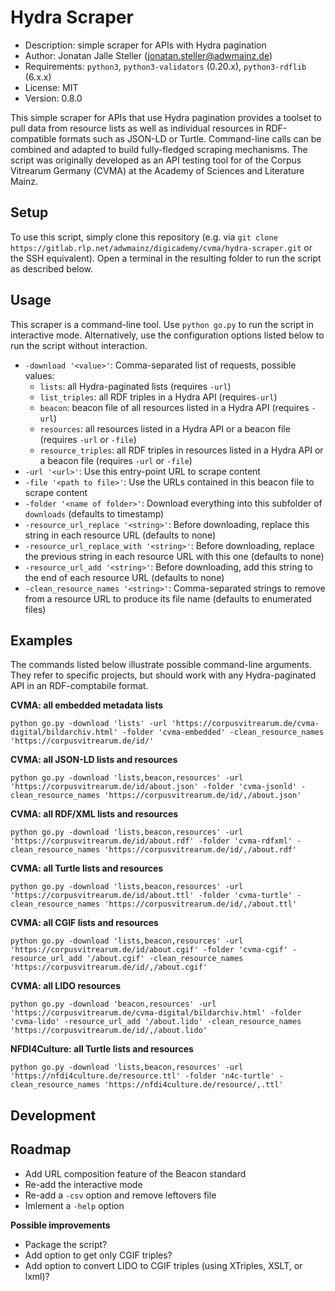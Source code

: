 # Hydra Scraper

- Description: simple scraper for APIs with Hydra pagination
- Author: Jonatan Jalle Steller ([jonatan.steller@adwmainz.de](mailto:jonatan.steller@adwmainz.de))
- Requirements: `python3`, `python3-validators` (0.20.x), `python3-rdflib` (6.x.x)
- License: MIT
- Version: 0.8.0

This simple scraper for APIs that use Hydra pagination provides a toolset to pull data from resource lists as well as individual resources in RDF-compatible formats such as JSON-LD or Turtle. Command-line calls can be combined and adapted to build fully-fledged scraping mechanisms. The script was originally developed as an API testing tool for of the Corpus Vitrearum Germany (CVMA) at the Academy of Sciences and Literature Mainz.

## Setup

To use this script, simply clone this repository (e.g. via `git clone https://gitlab.rlp.net/adwmainz/digicademy/cvma/hydra-scraper.git` or the SSH equivalent). Open a terminal in the resulting folder to run the script as described below.

## Usage

This scraper is a command-line tool. Use `python go.py` to run the script in interactive mode. Alternatively, use the configuration options listed below to run the script without interaction.

- `-download '<value>'`: Comma-separated list of requests, possible values:
  - `lists`: all Hydra-paginated lists (requires `-url`)
  - `list_triples`: all RDF triples in a Hydra API (requires`-url`)
  - `beacon`: beacon file of all resources listed in a Hydra API (requires `-url`)
  - `resources`: all resources listed in a Hydra API or a beacon file (requires `-url` or `-file`)
  - `resource_triples`: all RDF triples in resources listed in a Hydra API or a beacon file (requires `-url` or `-file`)
- `-url '<url>'`: Use this entry-point URL to scrape content
- `-file '<path to file>'`: Use the URLs contained in this beacon file to scrape content
- `-folder '<name of folder>'`: Download everything into this subfolder of `downloads` (defaults to timestamp)
- `-resource_url_replace '<string>'`: Before downloading, replace this string in each resource URL (defaults to none)
- `-resource_url_replace_with '<string>'`: Before downloading, replace the previous string in each resource URL with this one (defaults to none)
- `-resource_url_add '<string>'`: Before downloading, add this string to the end of each resource URL (defaults to none)
- `-clean_resource_names '<string>'`: Comma-separated strings to remove from a resource URL to produce its file name (defaults to enumerated files)

## Examples

The commands listed below illustrate possible command-line arguments. They refer to specific projects, but should work with any Hydra-paginated API in an RDF-comptabile format.

**CVMA: all embedded metadata lists**

```
python go.py -download 'lists' -url 'https://corpusvitrearum.de/cvma-digital/bildarchiv.html' -folder 'cvma-embedded' -clean_resource_names 'https://corpusvitrearum.de/id/'
```

**CVMA: all JSON-LD lists and resources**

```
python go.py -download 'lists,beacon,resources' -url 'https://corpusvitrearum.de/id/about.json' -folder 'cvma-jsonld' -clean_resource_names 'https://corpusvitrearum.de/id/,/about.json'
```

**CVMA: all RDF/XML lists and resources**

```
python go.py -download 'lists,beacon,resources' -url 'https://corpusvitrearum.de/id/about.rdf' -folder 'cvma-rdfxml' -clean_resource_names 'https://corpusvitrearum.de/id/,/about.rdf'
```

**CVMA: all Turtle lists and resources**

```
python go.py -download 'lists,beacon,resources' -url 'https://corpusvitrearum.de/id/about.ttl' -folder 'cvma-turtle' -clean_resource_names 'https://corpusvitrearum.de/id/,/about.ttl'
```

**CVMA: all CGIF lists and resources**

```
python go.py -download 'lists,beacon,resources' -url 'https://corpusvitrearum.de/id/about.cgif' -folder 'cvma-cgif' -resource_url_add '/about.cgif' -clean_resource_names 'https://corpusvitrearum.de/id/,/about.cgif'
```

**CVMA: all LIDO resources**

```
python go.py -download 'beacon,resources' -url 'https://corpusvitrearum.de/cvma-digital/bildarchiv.html' -folder 'cvma-lido' -resource_url_add '/about.lido' -clean_resource_names 'https://corpusvitrearum.de/id/,/about.lido'
```

**NFDI4Culture: all Turtle lists and resources**

```
python go.py -download 'lists,beacon,resources' -url 'https://nfdi4culture.de/resource.ttl' -folder 'n4c-turtle' -clean_resource_names 'https://nfdi4culture.de/resource/,.ttl'
```

## Development

## Roadmap

- Add URL composition feature of the Beacon standard
- Re-add the interactive mode
- Re-add a `-csv` option and remove leftovers file
- Imlement a `-help` option

**Possible improvements**

- Package the script?
- Add option to get only CGIF triples?
- Add option to convert LIDO to CGIF triples (using XTriples, XSLT, or lxml)?
